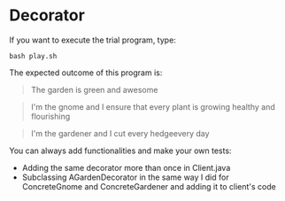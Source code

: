 Decorator
==============

If you want to execute the trial program, type:

    bash play.sh

The expected outcome of this program is:

> The garden is green and awesome

> I'm the gnome and I ensure that every plant is growing healthy and
  flourishing

> I'm the gardener and I cut every hedgeevery day

You can always add functionalities and make your own tests:

* Adding the same decorator more than once in Client.java
* Subclassing AGardenDecorator in the same way I did for ConcreteGnome and
  ConcreteGardener and adding it to client's code
